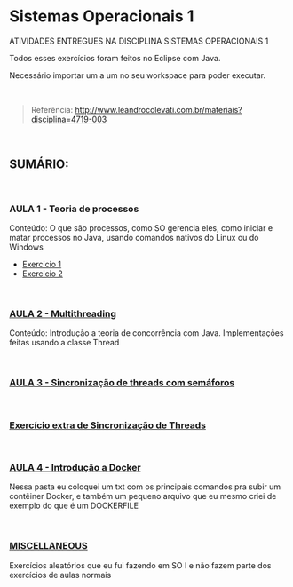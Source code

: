 # Sistemas Operacionais 1

ATIVIDADES ENTREGUES NA DISCIPLINA SISTEMAS OPERACIONAIS 1

Todos esses exercícios foram feitos no Eclipse com Java. 

Necessário importar um a um no seu workspace para poder executar.

<br>

> Referência: http://www.leandrocolevati.com.br/materiais?disciplina=4719-003

<br> 

## SUMÁRIO:

<br>

### AULA 1 - Teoria de processos
Conteúdo: O que são processos, como SO gerencia eles, como iniciar e matar processos no Java, usando comandos nativos do Linux ou do Windows
- [Exercicio 1](/aula-01/AulaProcessos)
- [Exercicio 2](/aula-01/ExercicioListaMataProcessos)

<br>

### [AULA 2 - Multithreading](/aula-02)
Conteúdo: Introdução a teoria de concorrência com Java. Implementações feitas usando a classe Thread

<br>

### [AULA 3 - Sincronização de threads com semáforos](/aula-03)

 <br>

### [Exercício extra de Sincronização de Threads](/aula-04)

<br>

### [AULA 4 - Introdução a Docker](/aula-05)

Nessa pasta eu coloquei um txt com os principais comandos pra subir um contêiner Docker, e também um pequeno arquivo que eu mesmo criei de exemplo do que é um DOCKERFILE

<br>

### [MISCELLANEOUS](/aula-06)
Exercícios aleatórios que eu fui fazendo em SO I e não fazem parte dos exercícios de aulas normais